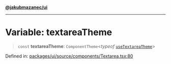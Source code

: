 [**@jakubmazanec/ui**](../README.md)

---

# Variable: textareaTheme

> `const` **textareaTheme**: `ComponentTheme`\<_typeof_ [`useTextareaTheme`](useTextareaTheme.md)\>

Defined in:
[packages/ui/source/components/Textarea.tsx:80](https://github.com/jakubmazanec/tools/blob/a9ba87d349a220bbed24d161794f90a6ba6009e5/packages/ui/source/components/Textarea.tsx#L80)
